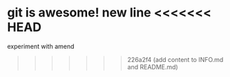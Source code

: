 git is awesome!
new line
<<<<<<< HEAD
=======
experiment with amend
>>>>>>> 226a2f4 (add content to INFO.md and README.md)

